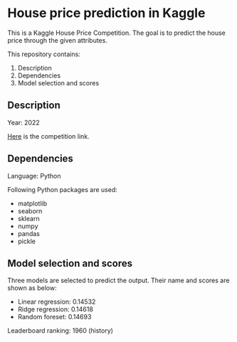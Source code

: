 # House price prediction in Kaggle

This is a Kaggle House Price Competition. The goal is to predict the house price through
the given attributes.

This repository contains:
1. Description
2. Dependencies
3. Model selection and scores

## Description

Year: 2022

[Here](https://www.kaggle.com/competitions/house-prices-advanced-regression-techniques) is the competition link.

## Dependencies

Language: Python

Following Python packages are used:
- matplotlib
- seaborn
- sklearn
- numpy
- pandas
- pickle

## Model selection and scores

Three models are selected to predict the output. Their name and scores are shown as below:
- Linear regression: 0.14532
- Ridge regression: 0.14618
- Random foreset: 0.14693

Leaderboard ranking: 1960 (history)
